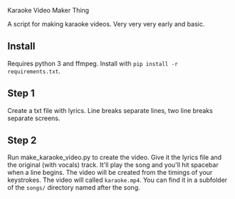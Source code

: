 Karaoke Video Maker Thing

A script for making karaoke videos. Very very very early and basic.

## Install
Requires python 3 and ffmpeg. Install with `pip install -r requirements.txt`.

## Step 1
Create a txt file with lyrics. Line breaks separate lines, two line breaks separate screens.

## Step 2

Run make_karaoke_video.py to create the video. Give it the lyrics file and the original (with vocals) track. It'll play the song and you'll hit spacebar when a line begins. The video will be created from the timings of your keystrokes. The video will called `karaoke.mp4`. You can find it in a subfolder of the `songs/` directory named after the song.
